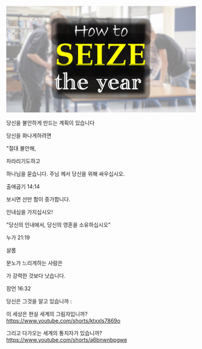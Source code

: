 ![Video cover image](../cover.jpg "cover photo")

당신을 불안하게 만드는 계획이 있습니다

당신을 화나게하려면

"절대 불안해,

차라리기도하고

하나님을 묻습니다.  주님 께서 당신을 위해 싸우십시오.

출애굽기 14:14

보시면 산만 함이 증가합니다.

인내심을 가지십시오!

"당신의 인내에서, 당신의 영혼을 소유하십시오"

누가 21:19

샬롬



분노가 느리게하는 사람은

가 강력한 것보다 낫습니다.

잠언 16:32

당신은 그것을 알고 있습니까 :

이 세상은 현실 세계의 그림자입니까? https://www.youtube.com/shorts/ktxxls7869o

그리고 다가오는 세계의 통치자가 있습니까? https://www.youtube.com/shorts/a6bnwnbpgwe